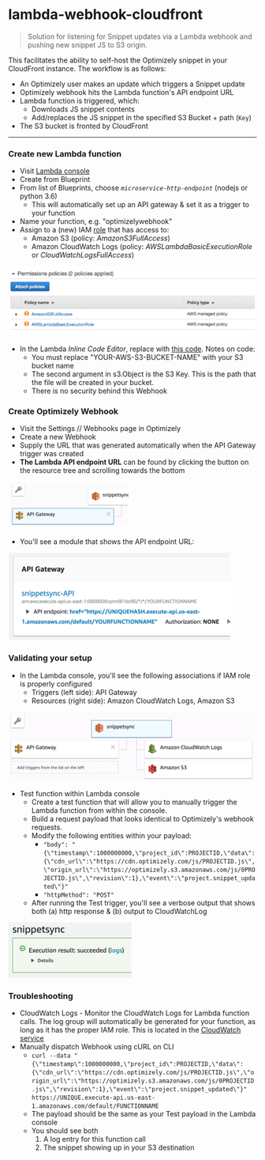 # lambda-webhook-cloudfront
> Solution for listening for Snippet updates via a Lambda webhook and pushing new snippet JS to S3 origin.

This facilitates the ability to self-host the Optimizely snippet in your CloudFront instance. The workflow is as follows:
* An Optimizely user makes an update which triggers a Snippet update
* Optimizely webhook hits the Lambda function's API endpoint URL
* Lambda function is triggered, which:
  * Downloads JS snippet contents
  * Add/replaces the JS snippet in the specified S3 Bucket + path (`Key`)
* The S3 bucket is fronted by CloudFront

---

### Create new Lambda function

* Visit [Lambda console](https://console.aws.amazon.com/lambda/home)
* Create from Blueprint
* From list of Blueprints, choose *`microservice-http-endpoint`* (nodejs or python 3.6)
  * This will automatically set up an API gateway & set it as a trigger to your function
* Name your function, e.g. "optimizelywebhook"
* Assign to a (new) IAM [role](https://console.aws.amazon.com/iam/home?#/roles) that has access to:
  * Amazon S3 (policy: *AmazonS3FullAccess*)
  * Amazon CloudWatch Logs (policy: *AWSLambdaBasicExecutionRole* or *CloudWatchLogsFullAccess*)

![policies](https://github.com/optimizely-solutions/lambda-webhook-cloudfront/blob/master/images/policies.png?raw=true)

* In the Lambda *Inline Code Editor*, replace with [this code](https://gist.github.com/cooperreid-optimizely/bad41f7a28e6c5a45c914404a5836a2c). Notes on code:
  * You must replace "YOUR-AWS-S3-BUCKET-NAME" with your S3 bucket name
  * The second argument in s3.Object is the S3 Key. This is the path that the file will be created in your bucket.
  * There is no security behind this Webhook

### Create Optimizely Webhook

* Visit the Settings // Webhooks page in Optimizely
* Create a new Webhook
* Supply the URL that was generated automatically when the API Gateway trigger was created
* **The Lambda API endpoint URL** can be found by clicking the button on the resource tree and scrolling towards the bottom

![gateway button](https://github.com/optimizely-solutions/lambda-webhook-cloudfront/blob/master/images/gateway.png?raw=true)

* You'll see a module that shows the API endpoint URL:

![tree](https://github.com/optimizely-solutions/lambda-webhook-cloudfront/blob/master/images/endpointurl.png?raw=true)

### Validating your setup

* In the Lambda console, you'll see the following associations if IAM role is properly configured
  * Triggers (left side): API Gateway
  * Resources (right side): Amazon CloudWatch Logs, Amazon S3

![tree](https://github.com/optimizely-solutions/lambda-webhook-cloudfront/blob/master/images/resourcetree.png?raw=true)

* Test function within Lambda console
  * Create a test function that will allow you to manually trigger the Lambda function from within the console. 
  * Build a request payload that looks identical to Optimizely's webhook requests.
  * Modify the following entities within your payload:
    * `"body": "{\"timestamp\":1000000000,\"project_id\":PROJECTID,\"data\":{\"cdn_url\":\"https://cdn.optimizely.com/js/PROJECTID.js\",\"origin_url\":\"https://optimizely.s3.amazonaws.com/js/0PROJECTID.js\",\"revision\":1},\"event\":\"project.snippet_updated\"}"`
    * `"httpMethod": "POST"`
  * After running the Test trigger, you'll see a verbose output that shows both (a) http response & (b) output to CloudWatchLog
  
![success](https://github.com/optimizely-solutions/lambda-webhook-cloudfront/blob/master/images/success.png?raw=true)

### Troubleshooting

* CloudWatch Logs - Monitor the CloudWatch Logs for Lambda function calls. The log group will automatically be generated for your function, as long as it has the proper IAM role. This is located in the [CloudWatch service](https://console.aws.amazon.com/cloudwatch/home)
* Manually dispatch Webhook using cURL on CLI
  * `curl --data "{\"timestamp\":1000000000,\"project_id\":PROJECTID,\"data\":{\"cdn_url\":\"https://cdn.optimizely.com/js/PROJECTID.js\",\"origin_url\":\"https://optimizely.s3.amazonaws.com/js/0PROJECTID.js\",\"revision\":1},\"event\":\"project.snippet_updated\"}" https://UNIQUE.execute-api.us-east-1.amazonaws.com/default/FUNCTIONNAME`
  * The payload should be the same as your Test payload in the Lambda console
  * You should see both 
    1. A log entry for this function call
    2. The snippet showing up in your S3 destination
